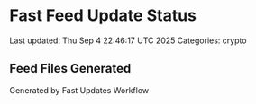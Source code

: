 # Fast Feed Update Status
Last updated: Thu Sep  4 22:46:17 UTC 2025
Categories: crypto

## Feed Files Generated

Generated by Fast Updates Workflow
